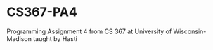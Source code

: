 CS367-PA4
=========

Programming Assignment 4 from CS 367 at University of Wisconsin-Madison taught by Hasti
